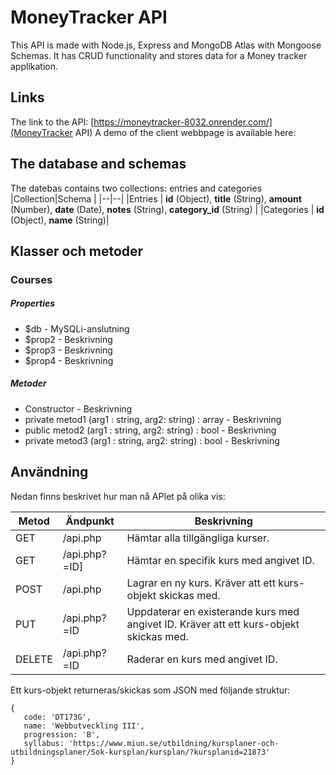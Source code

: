 # MoneyTracker API
This API is made with Node.js, Express and MongoDB Atlas with Mongoose Schemas. It has CRUD functionality and stores data for a Money tracker applikation.

## Links
The link to the API: [https://moneytracker-8032.onrender.com/](MoneyTracker API)
A demo of the client webbpage is available here: 

## The database and schemas
The datebas contains two collections: entries and categories
|Collection|Schema |
|--|--|
|Entries | **id** (Object), **title** (String), **amount** (Number), **date** (Date), **notes** (String), **category_id** (String)  |
|Categories  | **id** (Object), **name** (String)|

## Klasser och metoder
### Courses
##### Properties
* $db - MySQLi-anslutning
* $prop2 - Beskrivning
* $prop3 - Beskrivning
* $prop4 - Beskrivning

##### Metoder
* Constructor - Beskrivning
* private metod1 (arg1 : string, arg2: string) : array - Beskrivning
* public metod2 (arg1 : string, arg2: string) : bool - Beskrivning
* private metod3 (arg1 : string, arg2: string) : bool - Beskrivning


## Användning
Nedan finns beskrivet hur man nå APIet på olika vis:

|Metod  |Ändpunkt     |Beskrivning                                                                           |
|-------|-------------|--------------------------------------------------------------------------------------|
|GET    |/api.php     |Hämtar alla tillgängliga kurser.                                                      |
|GET    |/api.php?=ID]|Hämtar en specifik kurs med angivet ID.                                               |
|POST   |/api.php     |Lagrar en ny kurs. Kräver att ett kurs-objekt skickas med.                            |
|PUT    |/api.php?=ID |Uppdaterar en existerande kurs med angivet ID. Kräver att ett kurs-objekt skickas med.|
|DELETE |/api.php?=ID |Raderar en kurs med angivet ID.                                                       |

Ett kurs-objekt returneras/skickas som JSON med följande struktur:
```
{
   code: 'DT173G',
   name: 'Webbutveckling III',
   progression: 'B',
   syllabus: 'https://www.miun.se/utbildning/kursplaner-och-utbildningsplaner/Sok-kursplan/kursplan/?kursplanid=21873'
}
```